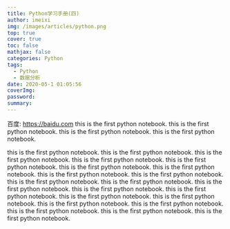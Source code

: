 ```yaml
---
title: Python学习手册(四)
author: imeixi
img: /images/articles/python.png
top: true
cover: true
toc: false
mathjax: false
categories: Python
tags:
  - Python
  - 数据分析
date: 2020-05-1 01:05:56
coverImg:
password:
summary:
---
```

百度: https://baidu.com
this is the first python notebook.
this is the first python notebook.
this is the first python notebook.
this is the first python notebook.
 <!-- more -->
this is the first python notebook.
this is the first python notebook.
this is the first python notebook.
this is the first python notebook.
this is the first python notebook.
this is the first python notebook.
this is the first python notebook.
this is the first python notebook.
this is the first python notebook.
this is the first python notebook.
this is the first python notebook.
this is the first python notebook.
this is the first python notebook.
this is the first python notebook.
this is the first python notebook.
this is the first python notebook.
this is the first python notebook.
this is the first python notebook.
this is the first python notebook.
this is the first python notebook.
this is the first python notebook.